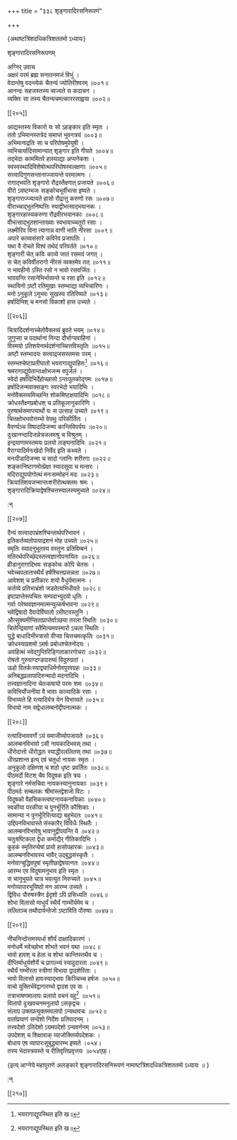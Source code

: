 +++
title = "३३८ शृङ्गारादिरसनिरूपणं"

+++

\{अथाष्टत्रिंशदधिकत्रिशततमो ऽध्यायः\}

शृङ्गारादिरसनिरूपणम्  
    
अग्निर् उवाच  
अक्षरं परमं ब्रह्म सनातनमजं विभुं ।  
वेदान्तेषु वदन्त्येकं चैतन्यं ज्योतिरीश्वरम् ॥००१॥  
आनन्दः सहजस्तस्य व्यज्यते स कदाचन ।  
व्यक्तिः सा तस्य चैतन्यचमत्काररसाह्वया ॥००२॥  

[[२०५]]
    
आद्यस्तस्य विकारो यः सो ऽहङ्कार इति स्मृतः ।  
ततो ऽभिमानस्तत्रेदं समाप्तं भुवनत्रयं ॥००३॥  
अभिमानाद्रतिः सा च परिपोषमुपेयुषी ।  
व्यभिचार्यादिसामान्यात् शृङ्गार इति गीयते ॥००४॥  
तद्भेदाः काममितरे हास्याद्या अप्यनेकशः ।  
स्वस्वस्थादिविशेषोत्थपरिघोषस्वलक्षणाः ॥००५॥  
सत्त्वादिगुणसन्तानाज्जायन्ते परमात्मनः ।  
रागाद्भवति शृङ्गारो रौद्रस्तैक्ष्णात् प्रजायते   ॥००६॥  
वीरो ऽवष्टम्भजः सङ्कोचभूर्वीभत्स इष्यते   ।  
शृङ्गाराज्ज्यायते हासो रौद्रात्तु करुणो रसः   ॥००७॥  
वीराच्चाद्भुतनिष्पत्तिः स्याद्वीभत्साद्भयानकः   ।  
शृङ्गारहास्यकरुणा रौद्रवीरभयानकाः   ॥००८॥  
वीभत्साद्भुतशान्ताख्याः स्वभावाच्चतुरो रसाः   ।  
लक्ष्मीरिव विना त्यागान्न वाणी भाति नीरसा ॥००९॥  
अपारे काव्यसंसारे कविरेव प्रजापतिः ।  
यथा वै रोचते विश्वं तथेदं परिवर्तते ॥०१०॥  
शृङ्गारी चेत् कविः काव्ये जातं रसमयं जगत्   ।  
स चेत् कविर्वीतरागो नीरसं व्यक्तमेव तत् ॥०११॥  
न भावहीनो ऽस्ति रसो न भावो रसवर्जितः ।  
भावयन्ति रसानेभिर्भाव्यन्ते च रसा इति ॥०१२॥  
स्थायिनो ऽष्टौ रतिमुखाः स्तम्भाद्या व्यभिचारिणः   ।  
मनो ऽनुकूले ऽनुभवः सुखस्य रतिरिष्यते ॥०१३॥  
हर्षादिभिश् च मनसो विकाशो हास उच्यते ।  

[[२०६]]
    
चित्रादिदर्शनाच्चेतोवैक्लव्यं ब्रुवते भयम् ॥०१४॥  
जुगुप्सा च पदार्थानां निन्दा दौर्भाग्यवाहिनां   ।  
विस्मयो ऽतिशयेनार्थदर्शनाच्चित्तविस्तृतिः ॥०१५॥  
अष्टौ स्तम्भादयः सत्त्वाद्रजसस्तमसः परम् ।  
स्तम्भश्चेष्टाप्रतीघातो भयरागाद्युपाहितः[^१]   ॥०१६॥  
श्रमरागाद्युपेतान्तःक्षोभजन्म वपुर्जलं ।  
स्वेदो हर्षादिभिर्देहोच्छासो ऽन्तःपुलकोद्गमः ॥०१७॥  
हर्षादिजन्मवाक्सङ्गः स्वरभेदो भयादिभिः   ।  
मनोवैक्लव्यमिच्छन्ति शोकमिष्टक्षयादिभिः ॥०१८॥  
क्रोधस्तैक्ष्णप्रबोधश् च प्रतिकूलानुकारिणि ।  
पुरुषार्थसमाप्त्यार्थो यः स उत्साह उच्यते ॥०१९॥  
चित्तक्षोभभवोत्तम्भो वेपथुः परिकीर्तितः ।  
वैवर्ण्यञ्च विषादादिजन्मा कान्तिविपर्ययः ॥०२०॥  
दुःखानन्दादिजन्नेत्रजलमश्रु च विश्रुतम् ।  
इन्द्रयाणामस्तमयः प्रलयो लङ्घनादिभिः ॥०२१॥  
वैराग्यादिर्मनःखेदो निर्वेद इति कथ्यते ।  
मनःपीडादिजन्मा च सादो ग्लानिः शरीरगा   ॥०२२॥  
शङ्कानिष्टागमोत्प्रेक्षा स्यादसूया च मत्सरः   ।  
मदिराद्युपयोगोत्थं मनःसम्मोहनं मदः   ॥०२३॥  
क्रियातिशयजन्मान्तःशरीरोत्थक्लमः श्रमः   ।  
शृङ्गारादिक्रियाद्वेषश्चित्तस्यालस्यमुच्यते ॥०२४॥  
    
:न्  
    
[^१]: भयरागाद्युपस्थित इति ख॥  

[[२०७]]
    
दैन्यं सत्त्वादपभ्रंशश्चिन्तार्थपरिभावनं   ।  
इतिकर्तव्यतोपायाद्रशनं मोह उच्यते ॥०२५॥  
स्मृतिः स्यादनुभूतस्य वस्तुनः प्रतिविम्बनं ।  
मतिरर्थपरिच्छेदस्तत्त्वज्ञानोपनायितः ॥०२६॥  
व्रीडानुरागादिभवः सङ्कोचः कोपि चेतसः ।  
भवेच्चपलातास्थैर्यं हर्षश्चित्तप्रसन्नता ॥०२७॥  
आवेशश् च प्रतीकारः शयो वैधुर्यमात्मनः   ।  
कर्तव्ये प्रतिभाभ्रंशो जडतेत्यभिधीयते ॥०२८॥  
इष्टप्राप्तेरूपचितः सम्पदाभ्युदयो धृतिः   ।  
गर्वाः परेष्ववज्ञानमात्मन्युत्कर्षभावना   ॥०२९॥  
भवेद्विषादो दैवादेर्विघातो ऽभीष्टवस्तुनि ।  
औत्सुक्यमीप्सिताप्राप्तेर्वाञ्छया तरला स्थितिः ॥०३०॥  
चित्तेन्द्रियाणां स्तैमित्यमपस्मारो ऽचला स्थितिः ।  
युद्धे बाधादिभीस्त्रासो वीप्सा चित्तचमत्कृतिः ॥०३१॥  
क्रोधस्याप्रशमो ऽमर्षः प्रबोधश्चेतनोदयः   ।  
अवहित्थं भवेद्गुप्तिरिङ्गिताकारगोचरा ॥०३२॥  
रोषतो गुरुवाग्दण्डपारुष्यं विदुरुग्रतां ।  
ऊहो वितर्कःस्याद्व्याधिर्मनोवपुरवग्रहः ॥०३३॥  
अनिबद्धप्रलापादिरुन्मादो मदनादिभिः ।  
तत्त्वज्ञानादिना चेतःकषायो परमः शमः   ॥०३४॥  
कविभिर्योजनीया वै भावाः काव्यादिके रसाः ।  
विभाव्यते हि रत्यादिर्यत्र येन विभाव्यते ॥०३५॥  
विभावो नाम सद्वेधालम्बनोद्दीपनात्मकः ।  

[[२०८]]
    
रत्यादिभाववर्गो ऽयं यमाजीव्योपजायते ॥०३६॥  
आलम्बनविभावो ऽसौ नायकादिभवस् तथा ।  
धीरोदात्तो धीरोद्धतः स्याद्धीरललितस् तथा ॥०३७॥  
धीरप्रशान्त इत्य् एवं चतुर्धा नायकः स्मृतः   ।  
अनुकूलो दक्षिणश् च शठो धृष्टः प्रवर्तितः   ॥०३८॥  
पीठमर्दो विटश् चैव विदूषक इति त्रयः ।  
शृङ्गारे नर्मसचिवा नायकस्यानुनायकाः ॥०३९॥  
पीठमर्दः सम्बलकः श्रीमांस्तद्वेशजो विटः   ।  
विदूषको वैहसिकस्त्वष्टनायकनायिकाः ॥०४०॥  
स्वकीया परकीया च पुनर्भूरिति कौशिकाः ।  
सामान्या न पुनर्भूरिरित्याद्या बहुभेदतः ॥०४१॥  
उद्दिपनविभावास्ते संस्कारैर् विविधैः स्थितैः ।  
आलम्बनविभावेषु भावानुद्वीपयन्ति ये ॥०४२॥  
चतुःषष्टिकला द्वेधा कर्माद्यैर् गीतिकादिभिः   ।  
कुहकं स्मृतिरप्येषां प्रायो हासोपहारकः   ॥०४३॥  
आलम्बनविभावस्य भावैर् उद्बुद्धसंस्कृतैः ।  
मनोवाग्बुद्धिवपुषां स्मृतीछाद्वेषयत्नतः   ॥०४४॥  
आरम्भ एव विदुषामनुभाव इति स्मृतः ।  
स चानुभूयते चात्र भवत्युत निरुच्यते ॥०४५॥  
मनोव्यापारभूयिष्ठो मन आरम्भ उच्यते ।  
द्विविधः पौरुषस्त्रैण ईदृशो ऽपि प्रसिध्यति ॥०४६॥  
शोभा विलासो माधुर्यं स्थैर्यं गाम्भीर्यमेव च   ।  
ललितञ्च तथौदार्यन्तेजो ऽष्टाविति पौरुषाः ॥०४७॥  

[[२०९]]
    
नीचनिन्दोत्तमस्पर्धा शौर्यं दाक्षादिकारणं   ।  
मनोधर्मे भवेच्छोभा शोभते भवनं यथा ॥०४८॥  
भावो हावश् च हेला च शोभा कान्तिस्तथैव च ।  
दीप्तिर्माधुर्यशौर्ये च प्रागल्भ्यं स्यादुदारता   ॥०४९॥  
स्थैर्यं गम्भीरता स्त्रीणां विभावा द्वादशेरिताः   ।  
भावो विलासो हावःस्याद्भावः किञ्चिच्च हर्षजः   ॥०५०॥  
वाचो युक्तिर्भवेद्वागारम्भो द्वादश एव सः ।  
तत्राभाषणमालापः प्रलापो वचनं वहु[^१]   ॥०५१॥  
विलापो दुःखवचनमनुलापो ऽसकृद्वचः ।  
संलाप उक्तप्रत्युक्तमपलापो ऽन्यथावचः ॥०५२॥  
वार्ताप्रयाणं सन्देशो निर्देशः प्रतिपादनम् ।  
तत्त्वदेशो ऽतिदेशो ऽयमपदेशो ऽन्यवर्णनम् ॥०५३॥  
उपदेशश् च शिक्षावाक् व्याजोक्तिर्व्यपदेशकः ।  
बोधाय एष व्यापारःसुबुद्ध्यारम्भ इष्यते ।०५४।  
तस्य भेदास्त्रयस्ते च रीतिवृत्तिप्रवृत्तयः ॥०५४एफ़्।  
    
\{इत्य् आग्नेये महापुराणे अलङ्कारे शृङ्गारादिरसनिरूपणं नामाष्टत्रिंशदधिकत्रिशततमो ऽध्यायः ॥  }
    
:न्  
    
[^१]: मुहुरिति ख॥  

[[२१०]]
    